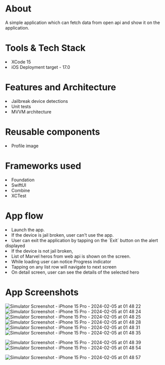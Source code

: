 # About
A simple application which can fetch data from open api and show it on the application. 

# Tools & Tech Stack
<li> XCode 15
<li> iOS Deployment target - 17.0

# Features and Architecture
<li> Jailbreak device detections
<li> Unit tests
<li> MVVM architecture

# Reusable components
<li> Profile image

# Frameworks used 
<li> Foundation
<li> SwiftUI
<li> Combine
<li> XCTest

# App flow 
<li> Launch the app.
<li> If the device is jail broken, user can't use the app. 
  <li> User can exit the application by tapping on the `Exit` button on the alert displayed
<li> If the device is not jail broken, 
  <li> List of Marvel heros from web api is shown on the screen. 
  <li> While loading user can notice Progress indicator
  <li> Tapping on any list row will navigate to next screen 
  <li> On detail screen, user can see the details of the selected hero

# App Screenshots

![Simulator Screenshot - iPhone 15 Pro - 2024-02-05 at 01 48 22](https://github.com/sravanpabolu/MarvelHero/assets/10293689/09f03038-6c90-4fdb-a98b-1f7696f1a41f)
![Simulator Screenshot - iPhone 15 Pro - 2024-02-05 at 01 48 24](https://github.com/sravanpabolu/MarvelHero/assets/10293689/92f2d576-16b0-4f84-ba69-fd866e1327f5)
![Simulator Screenshot - iPhone 15 Pro - 2024-02-05 at 01 48 25](https://github.com/sravanpabolu/MarvelHero/assets/10293689/5cfeda54-e1a6-42cd-be8a-733a5ed01e7f)
![Simulator Screenshot - iPhone 15 Pro - 2024-02-05 at 01 48 28](https://github.com/sravanpabolu/MarvelHero/assets/10293689/0bf4bce5-7e76-4c2f-8752-57e60abdfeba)
![Simulator Screenshot - iPhone 15 Pro - 2024-02-05 at 01 48 31](https://github.com/sravanpabolu/MarvelHero/assets/10293689/a3e7e644-111c-4f51-8c46-862d490b6150)
![Simulator Screenshot - iPhone 15 Pro - 2024-02-05 at 01 48 35](https://github.com/sravanpabolu/MarvelHero/assets/10293689/fc64125e-eb27-40e3-86ab-63b66f777347)


![Simulator Screenshot - iPhone 15 Pro - 2024-02-05 at 01 48 39](https://github.com/sravanpabolu/MarvelHero/assets/10293689/9fb0d18c-32bc-4c16-b01e-d8019894e353)
![Simulator Screenshot - iPhone 15 Pro - 2024-02-05 at 01 48 54](https://github.com/sravanpabolu/MarvelHero/assets/10293689/c4b4f143-849e-466c-8a78-d09a3c6af2d6)


![Simulator Screenshot - iPhone 15 Pro - 2024-02-05 at 01 48 57](https://github.com/sravanpabolu/MarvelHero/assets/10293689/14c5fddf-66b5-476b-a73e-1430b5149842)
